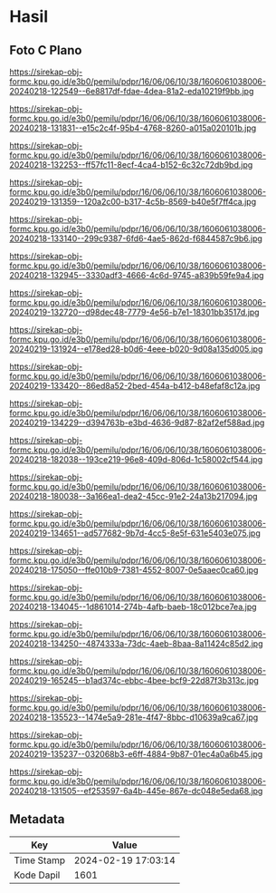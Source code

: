 # Hasil

## Foto C Plano

https://sirekap-obj-formc.kpu.go.id/e3b0/pemilu/pdpr/16/06/06/10/38/1606061038006-20240218-122549--6e8817df-fdae-4dea-81a2-eda10219f9bb.jpg

https://sirekap-obj-formc.kpu.go.id/e3b0/pemilu/pdpr/16/06/06/10/38/1606061038006-20240218-131831--e15c2c4f-95b4-4768-8260-a015a020101b.jpg

https://sirekap-obj-formc.kpu.go.id/e3b0/pemilu/pdpr/16/06/06/10/38/1606061038006-20240218-132253--ff57fc11-8ecf-4ca4-b152-6c32c72db9bd.jpg

https://sirekap-obj-formc.kpu.go.id/e3b0/pemilu/pdpr/16/06/06/10/38/1606061038006-20240219-131359--120a2c00-b317-4c5b-8569-b40e5f7ff4ca.jpg

https://sirekap-obj-formc.kpu.go.id/e3b0/pemilu/pdpr/16/06/06/10/38/1606061038006-20240218-133140--299c9387-6fd6-4ae5-862d-f6844587c9b6.jpg

https://sirekap-obj-formc.kpu.go.id/e3b0/pemilu/pdpr/16/06/06/10/38/1606061038006-20240218-132945--3330adf3-4666-4c6d-9745-a839b59fe9a4.jpg

https://sirekap-obj-formc.kpu.go.id/e3b0/pemilu/pdpr/16/06/06/10/38/1606061038006-20240219-132720--d98dec48-7779-4e56-b7e1-18301bb3517d.jpg

https://sirekap-obj-formc.kpu.go.id/e3b0/pemilu/pdpr/16/06/06/10/38/1606061038006-20240219-131924--e178ed28-b0d6-4eee-b020-9d08a135d005.jpg

https://sirekap-obj-formc.kpu.go.id/e3b0/pemilu/pdpr/16/06/06/10/38/1606061038006-20240219-133420--86ed8a52-2bed-454a-b412-b48efaf8c12a.jpg

https://sirekap-obj-formc.kpu.go.id/e3b0/pemilu/pdpr/16/06/06/10/38/1606061038006-20240219-134229--d394763b-e3bd-4636-9d87-82af2ef588ad.jpg

https://sirekap-obj-formc.kpu.go.id/e3b0/pemilu/pdpr/16/06/06/10/38/1606061038006-20240218-182038--193ce219-96e8-409d-806d-1c58002cf544.jpg

https://sirekap-obj-formc.kpu.go.id/e3b0/pemilu/pdpr/16/06/06/10/38/1606061038006-20240218-180038--3a166ea1-dea2-45cc-91e2-24a13b217094.jpg

https://sirekap-obj-formc.kpu.go.id/e3b0/pemilu/pdpr/16/06/06/10/38/1606061038006-20240219-134651--ad577682-9b7d-4cc5-8e5f-631e5403e075.jpg

https://sirekap-obj-formc.kpu.go.id/e3b0/pemilu/pdpr/16/06/06/10/38/1606061038006-20240218-175050--ffe010b9-7381-4552-8007-0e5aaec0ca60.jpg

https://sirekap-obj-formc.kpu.go.id/e3b0/pemilu/pdpr/16/06/06/10/38/1606061038006-20240218-134045--1d861014-274b-4afb-baeb-18c012bce7ea.jpg

https://sirekap-obj-formc.kpu.go.id/e3b0/pemilu/pdpr/16/06/06/10/38/1606061038006-20240218-134250--4874333a-73dc-4aeb-8baa-8a11424c85d2.jpg

https://sirekap-obj-formc.kpu.go.id/e3b0/pemilu/pdpr/16/06/06/10/38/1606061038006-20240219-165245--b1ad374c-ebbc-4bee-bcf9-22d87f3b313c.jpg

https://sirekap-obj-formc.kpu.go.id/e3b0/pemilu/pdpr/16/06/06/10/38/1606061038006-20240218-135523--1474e5a9-281e-4f47-8bbc-d10639a9ca67.jpg

https://sirekap-obj-formc.kpu.go.id/e3b0/pemilu/pdpr/16/06/06/10/38/1606061038006-20240219-135237--032068b3-e6ff-4884-9b87-01ec4a0a6b45.jpg

https://sirekap-obj-formc.kpu.go.id/e3b0/pemilu/pdpr/16/06/06/10/38/1606061038006-20240218-131505--ef253597-6a4b-445e-867e-dc048e5eda68.jpg


## Metadata

| Key        | Value               |
| ---------- | ------------------- |
| Time Stamp | 2024-02-19 17:03:14 |
| Kode Dapil | 1601                |



